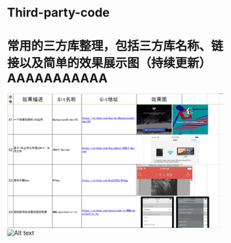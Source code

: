﻿# Third-party-code
常用的三方库整理，包括三方库名称、链接以及简单的效果展示图（持续更新）AAAAAAAAAAA
====
![image](https://github.com/18220560799/Third-party-code/raw/master/Screenshots/1.png)
![Alt text](https://github.com/yudong_Li/Third-party-codet/raw/QWQ2W/Screenshots/1.png)
